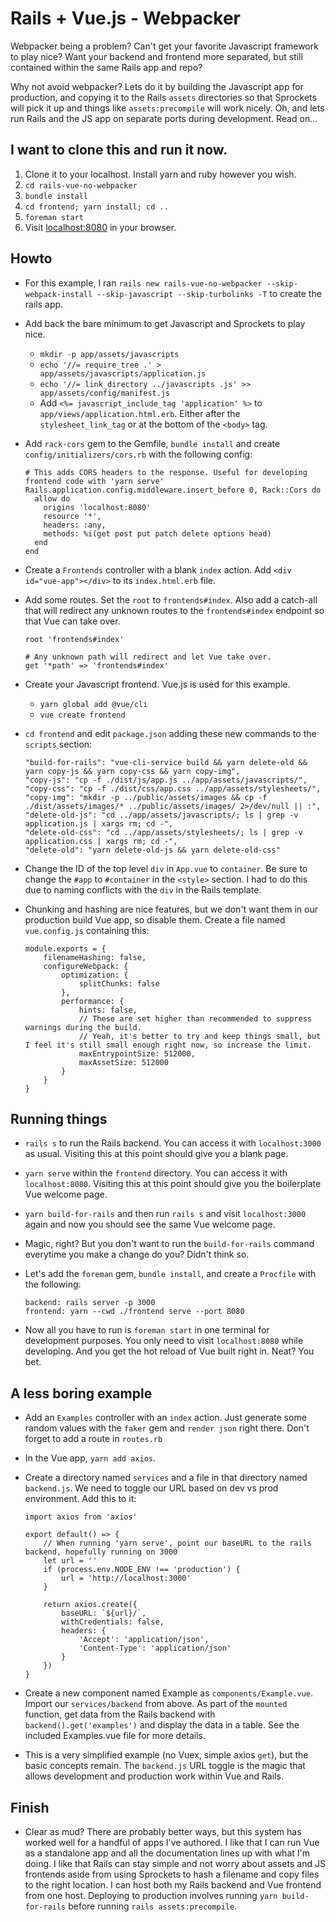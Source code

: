 # Rails + Vue.js - Webpacker

Webpacker being a problem? Can't get your favorite Javascript framework to play nice? Want your backend and frontend more separated, but still contained within the same Rails app and repo?

Why not avoid webpacker? Lets do it by building the Javascript app for production, and copying it to the Rails `assets` directories so that Sprockets will pick it up and things like `assets:precompile` will work nicely. Oh, and lets run Rails and the JS app on separate ports during development. Read on...

## I want to clone this and run it now.
1. Clone it to your localhost. Install yarn and ruby however you wish.
2. `cd rails-vue-no-webpacker`
3. `bundle install`
4. `cd frontend; yarn install; cd ..`
5. `foreman start`
6. Visit [localhost:8080](http://localhost:8080) in your browser.


## Howto

- For this example, I ran `rails new rails-vue-no-webpacker --skip-webpack-install --skip-javascript --skip-turbolinks -T` to create the rails app.
  
- Add back the bare minimum to get Javascript and Sprockets to play nice.
    - `mkdir -p app/assets/javascripts`
    - `echo '//= require_tree .' > app/assets/javascripts/application.js`
    - `echo '//= link_directory ../javascripts .js' >> app/assets/config/manifest.js`
    - Add `<%= javascript_include_tag 'application' %>` to `app/views/application.html.erb`. Either after the `stylesheet_link_tag` or at the bottom of the `<body>` tag.
  
- Add `rack-cors` gem to the Gemfile, `bundle install` and create `config/initializers/cors.rb` with the following config:
    ```
    # This adds CORS headers to the response. Useful for developing frontend code with 'yarn serve'
    Rails.application.config.middleware.insert_before 0, Rack::Cors do
      allow do
        origins 'localhost:8080'
        resource '*',
        headers: :any,
        methods: %i(get post put patch delete options head)
      end
    end
    ```

- Create a `Frontends` controller with a blank `index` action. Add `<div id="vue-app"></div>` to its `index.html.erb` file.

- Add some routes. Set the `root` to `frontends#index`. Also add a catch-all that will redirect any unknown routes to the `frontends#index` endpoint so that Vue can take over.
    ```
    root 'frontends#index'

    # Any unknown path will redirect and let Vue take over.
    get '*path' => 'frontends#index'
    ```

- Create your Javascript frontend. Vue.js is used for this example.
  - `yarn global add @vue/cli`
  - `vue create frontend`

- `cd frontend` and edit `package.json` adding these new commands to the `scripts` section:
    ```
    "build-for-rails": "vue-cli-service build && yarn delete-old && yarn copy-js && yarn copy-css && yarn copy-img",
    "copy-js": "cp -f ./dist/js/app.js ../app/assets/javascripts/",
    "copy-css": "cp -f ./dist/css/app.css ../app/assets/stylesheets/",
    "copy-img": "mkdir -p ../public/assets/images && cp -f ./dist/assets/images/* ../public/assets/images/ 2>/dev/null || :",
    "delete-old-js": "cd ../app/assets/javascripts/; ls | grep -v application.js | xargs rm; cd -",
    "delete-old-css": "cd ../app/assets/stylesheets/; ls | grep -v application.css | xargs rm; cd -",
    "delete-old": "yarn delete-old-js && yarn delete-old-css"
    ```

- Change the ID of the top level `div` in `App.vue` to `container`. Be sure to change the `#app` to `#container` in the `<style>` section. I had to do this due to naming conflicts with the `div` in the Rails template. 
  
- Chunking and hashing are nice features, but we don't want them in our production build Vue app, so disable them. Create a file named `vue.config.js` containing this:
    ```
    module.exports = {
        filenameHashing: false,
        configureWebpack: {
            optimization: {
                splitChunks: false
            },
            performance: {
                hints: false,
                // These are set higher than recommended to suppress warnings during the build.
                // Yeah, it's better to try and keep things small, but I feel it's still small enough right now, so increase the limit.
                maxEntrypointSize: 512000,
                maxAssetSize: 512000
            }
        }
    }
    ```

## Running things

- `rails s` to run the Rails backend. You can access it with `localhost:3000` as usual. Visiting this at this point should give you a blank page.
  
- `yarn serve` within the `frontend` directory. You can access it with `localhost:8080`. Visiting this at this point should give you the boilerplate Vue welcome page.
  
- `yarn build-for-rails` and then run `rails s` and visit `localhost:3000` again and now you should see the same Vue welcome page.
  
- Magic, right? But you don't want to run the `build-for-rails` command everytime you make a change do you? Didn't think so.
  
- Let's add the `foreman` gem, `bundle install`, and create a `Procfile` with the following:
    ```
    backend: rails server -p 3000
    frontend: yarn --cwd ./frontend serve --port 8080
    ```

- Now all you have to run is `foreman start` in one terminal for development purposes. You only need to visit `localhost:8080` while developing. And you get the hot reload of Vue built right in. Neat? You bet.

## A less boring example

- Add an `Examples` controller with an `index` action. Just generate some random values with the `faker` gem and `render json` right there. Don't forget to add a route in `routes.rb`
  
- In the Vue app, `yarn add axios`.

- Create a directory named `services` and a file in that directory named `backend.js`. We need to toggle our URL based on dev vs prod environment. Add this to it: 
    ```
    import axios from 'axios'

    export default() => {
        // When running 'yarn serve', point our baseURL to the rails backend, hopefully running on 3000
        let url = ''
        if (process.env.NODE_ENV !== 'production') {
            url = 'http://localhost:3000'
        }

        return axios.create({
            baseURL: `${url}/`,
            withCredentials: false,
            headers: {
                'Accept': 'application/json',
                'Content-Type': 'application/json'
            }
        })
    }
    ```

- Create a new component named Example as `components/Example.vue`. Import our `services/backend` from above. As part of the `mounted` function, get data from the Rails backend with `backend().get('examples')` and display the data in a table. See the included Examples.vue file for more details.

- This is a very simplified example (no Vuex, simple axios `get`), but the basic concepts remain. The `backend.js` URL toggle is the magic that allows development and production work within Vue and Rails.

## Finish

- Clear as mud? There are probably better ways, but this system has worked well for a handful of apps I've authored. I like that I can run Vue as a standalone app and all the documentation lines up with what I'm doing. I like that Rails can stay simple and not worry about assets and JS frontends aside from using Sprockets to hash a filename and copy files to the right location. I can host both my Rails backend and Vue frontend from one host. Deploying to production involves running `yarn build-for-rails` before running `rails assets:precompile`. 